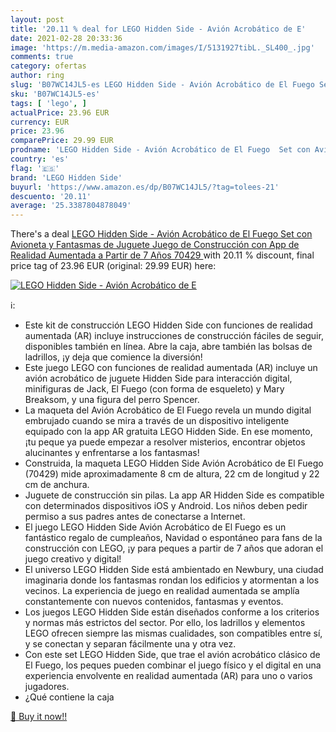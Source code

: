 ```yaml
---
layout: post
title: '20.11 % deal for LEGO Hidden Side - Avión Acrobático de E'
date: 2021-02-28 20:33:36
image: 'https://m.media-amazon.com/images/I/5131927tibL._SL400_.jpg'
comments: true
category: ofertas
author: ring
slug: 'B07WC14JL5-es LEGO Hidden Side - Avión Acrobático de El Fuego Set con...'
sku: 'B07WC14JL5-es'
tags: [ 'lego', ]
actualPrice: 23.96 EUR
currency: EUR
price: 23.96
comparePrice: 29.99 EUR
prodname: 'LEGO Hidden Side - Avión Acrobático de El Fuego  Set con Avioneta y Fantasmas de Juguete  Juego de Construcción con App de Realidad Aumentada  a Partir de 7 Años  70429 '
country: 'es'
flag: '🇪🇸'
brand: 'LEGO Hidden Side'
buyurl: 'https://www.amazon.es/dp/B07WC14JL5/?tag=tolees-21'
descuento: '20.11'
average: '25.3387804878049'
---
```


There's a deal [LEGO Hidden Side - Avión Acrobático de El Fuego  Set con Avioneta y Fantasmas de Juguete  Juego de Construcción con App de Realidad Aumentada  a Partir de 7 Años  70429 ](https://www.amazon.es/dp/B07WC14JL5/?tag=tolees-21)  with  20.11 % discount, final price tag of  23.96 EUR (original: 29.99 EUR) here:

[![LEGO Hidden Side - Avión Acrobático de E](https://m.media-amazon.com/images/I/5131927tibL._SL400_.jpg)](https://www.amazon.es/dp/B07WC14JL5/?tag=tolees-21)

ℹ️:

- Este kit de construcción LEGO Hidden Side con funciones de realidad aumentada (AR) incluye instrucciones de construcción fáciles de seguir, disponibles también en línea. Abre la caja, abre también las bolsas de ladrillos, ¡y deja que comience la diversión!
- Este juego LEGO con funciones de realidad aumentada (AR) incluye un avión acrobático de juguete Hidden Side para interacción digital, minifiguras de Jack, El Fuego (con forma de esqueleto) y Mary Breaksom, y una figura del perro Spencer.
- La maqueta del Avión Acrobático de El Fuego revela un mundo digital embrujado cuando se mira a través de un dispositivo inteligente equipado con la app AR gratuita LEGO Hidden Side. En ese momento, ¡tu peque ya puede empezar a resolver misterios, encontrar objetos alucinantes y enfrentarse a los fantasmas!
- Construida, la maqueta LEGO Hidden Side Avión Acrobático de El Fuego (70429) mide aproximadamente 8 cm de altura, 22 cm de longitud y 22 cm de anchura.
- Juguete de construcción sin pilas. La app AR Hidden Side es compatible con determinados dispositivos iOS y Android. Los niños deben pedir permiso a sus padres antes de conectarse a Internet.
- El juego LEGO Hidden Side Avión Acrobático de El Fuego es un fantástico regalo de cumpleaños, Navidad o espontáneo para fans de la construcción con LEGO, ¡y para peques a partir de 7 años que adoran el juego creativo y digital!
- El universo LEGO Hidden Side está ambientado en Newbury, una ciudad imaginaria donde los fantasmas rondan los edificios y atormentan a los vecinos. La experiencia de juego en realidad aumentada se amplía constantemente con nuevos contenidos, fantasmas y eventos.
- Los juegos LEGO Hidden Side están diseñados conforme a los criterios y normas más estrictos del sector. Por ello, los ladrillos y elementos LEGO ofrecen siempre las mismas cualidades, son compatibles entre sí, y se conectan y separan fácilmente una y otra vez.
- Con este set LEGO Hidden Side, que trae el avión acrobático clásico de El Fuego, los peques pueden combinar el juego físico y el digital en una experiencia envolvente en realidad aumentada (AR) para uno o varios jugadores.
- ¿Qué contiene la caja

[🛒 Buy it now!!](https://www.amazon.es/dp/B07WC14JL5/?tag=tolees-21)

